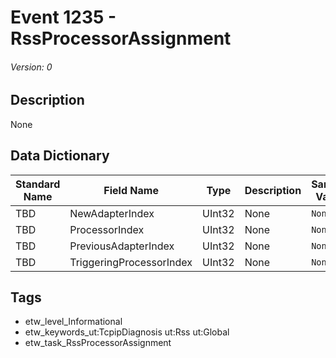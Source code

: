 # Event 1235 - RssProcessorAssignment
###### Version: 0

## Description
None

## Data Dictionary
|Standard Name|Field Name|Type|Description|Sample Value|
|---|---|---|---|---|
|TBD|NewAdapterIndex|UInt32|None|`None`|
|TBD|ProcessorIndex|UInt32|None|`None`|
|TBD|PreviousAdapterIndex|UInt32|None|`None`|
|TBD|TriggeringProcessorIndex|UInt32|None|`None`|

## Tags
* etw_level_Informational
* etw_keywords_ut:TcpipDiagnosis ut:Rss ut:Global
* etw_task_RssProcessorAssignment